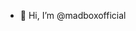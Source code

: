 - 👋 Hi, I’m @madboxofficial

<!---
madboxofficial/madboxofficial is a ✨ special ✨ repository because its `README.md` (this file) appears on your GitHub profile.
You can click the Preview link to take a look at your changes.
--->

